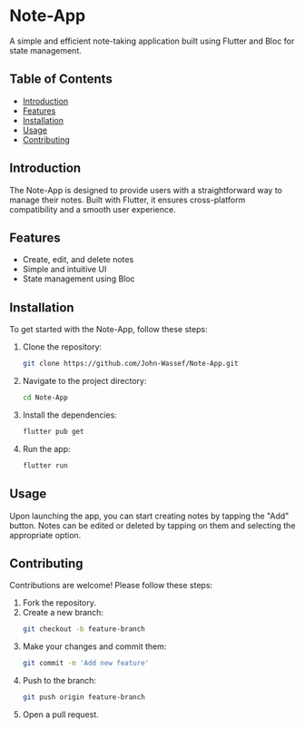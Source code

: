 # Note-App

A simple and efficient note-taking application built using Flutter and Bloc for state management.

## Table of Contents

- [Introduction](#introduction)
- [Features](#features)
- [Installation](#installation)
- [Usage](#usage)
- [Contributing](#contributing)

## Introduction

The Note-App is designed to provide users with a straightforward way to manage their notes. Built with Flutter, it ensures cross-platform compatibility and a smooth user experience.

## Features

- Create, edit, and delete notes
- Simple and intuitive UI
- State management using Bloc

## Installation

To get started with the Note-App, follow these steps:

1. Clone the repository:
    ```sh
    git clone https://github.com/John-Wassef/Note-App.git
    ```
2. Navigate to the project directory:
    ```sh
    cd Note-App
    ```
3. Install the dependencies:
    ```sh
    flutter pub get
    ```
4. Run the app:
    ```sh
    flutter run
    ```

## Usage

Upon launching the app, you can start creating notes by tapping the "Add" button. Notes can be edited or deleted by tapping on them and selecting the appropriate option.

## Contributing

Contributions are welcome! Please follow these steps:

1. Fork the repository.
2. Create a new branch:
    ```sh
    git checkout -b feature-branch
    ```
3. Make your changes and commit them:
    ```sh
    git commit -m 'Add new feature'
    ```
4. Push to the branch:
    ```sh
    git push origin feature-branch
    ```
5. Open a pull request.


